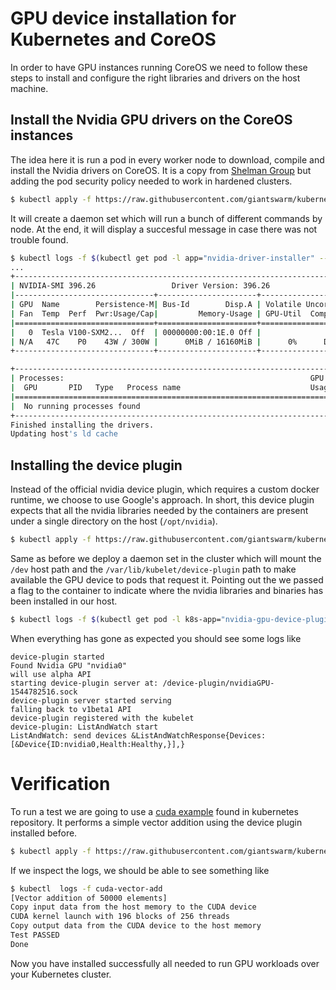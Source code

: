 
# GPU device installation for Kubernetes and CoreOS

In order to have GPU instances running CoreOS we need to follow these steps to install and configure the right libraries and drivers on the host machine.

## Install the Nvidia GPU drivers on the CoreOS instances

The idea here it is run a pod in every worker node to download, compile and install the Nvidia drivers on CoreOS. It is a copy from [Shelman Group](https://github.com/shelmangroup/coreos-gpu-installer) but adding the pod security policy needed to work in hardened clusters.

```bash
$ kubectl apply -f https://raw.githubusercontent.com/giantswarm/kubernetes-gpu/master/manifests/drivers.yaml
```

It will create a daemon set which will run a bunch of different commands by node. At the end, it will display a succesful message in case there was not trouble found.

```bash
$ kubectl logs -f $(kubectl get pod -l app="nvidia-driver-installer" --no-headers | head -n 1 | awk '{print $1}') -c nvidia-driver-installer
... 
+-----------------------------------------------------------------------------+
| NVIDIA-SMI 396.26                 Driver Version: 396.26                    |
|-------------------------------+----------------------+----------------------+
| GPU  Name        Persistence-M| Bus-Id        Disp.A | Volatile Uncorr. ECC |
| Fan  Temp  Perf  Pwr:Usage/Cap|         Memory-Usage | GPU-Util  Compute M. |
|===============================+======================+======================|
|   0  Tesla V100-SXM2...  Off  | 00000000:00:1E.0 Off |                    0 |
| N/A   47C    P0    43W / 300W |      0MiB / 16160MiB |      0%      Default |
+-------------------------------+----------------------+----------------------+

+-----------------------------------------------------------------------------+
| Processes:                                                       GPU Memory |
|  GPU       PID   Type   Process name                             Usage      |
|=============================================================================|
|  No running processes found                                                 |
+-----------------------------------------------------------------------------+
Finished installing the drivers.
Updating host's ld cache
```

## Installing the device plugin

Instead of the official nvidia device plugin, which requires a custom docker runtime, we choose to use Google's approach. In short, this device plugin expects that all the nvidia libraries needed by the containers are present under a single directory on the host (`/opt/nvidia`). 

```bash
$ kubectl apply -f https://raw.githubusercontent.com/giantswarm/kubernetes-gpu/master/manifests/device-plugin-ds.yaml
```

Same as before we deploy a daemon set in the cluster which will mount the `/dev` host path and the `/var/lib/kubelet/device-plugin` path to make available the GPU device to pods that request it. Pointing out the we passed a flag to the container to indicate where the nvidia libraries and binaries has been installed in our host.

```bash
$ kubectl logs -f $(kubectl get pod -l k8s-app="nvidia-gpu-device-plugin" --no-headers | head -n 1 | awk '{print $1}')
```

When everything has gone as expected you should see some logs like
```
device-plugin started
Found Nvidia GPU "nvidia0"
will use alpha API
starting device-plugin server at: /device-plugin/nvidiaGPU-1544782516.sock
device-plugin server started serving
falling back to v1beta1 API
device-plugin registered with the kubelet
device-plugin: ListAndWatch start
ListAndWatch: send devices &ListAndWatchResponse{Devices:[&Device{ID:nvidia0,Health:Healthy,}],}
```

# Verification

To run a test we are going to use a [cuda example](https://github.com/kubernetes/kubernetes/tree/v1.7.11/test/images/nvidia-cuda) found in kubernetes repository. It performs a simple vector addition using the device plugin installed before.

```bash
$ kubectl apply -f https://raw.githubusercontent.com/giantswarm/kubernetes-gpu/master/manifests/test-pod.yaml
```

If we inspect the logs, we should be able to see something like

```bash
$ kubectl  logs -f cuda-vector-add
[Vector addition of 50000 elements]
Copy input data from the host memory to the CUDA device
CUDA kernel launch with 196 blocks of 256 threads
Copy output data from the CUDA device to the host memory
Test PASSED
Done
```

Now you have installed successfully all needed to run GPU workloads over your Kubernetes cluster.
